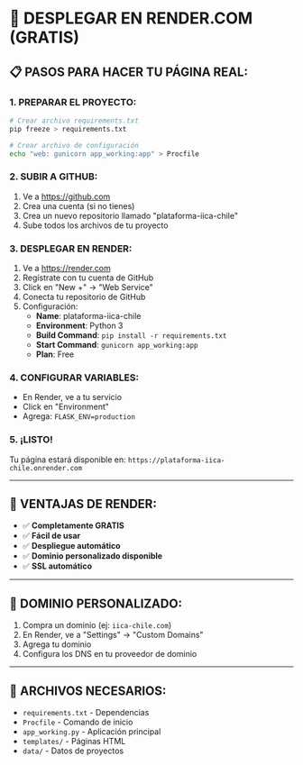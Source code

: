 # 🚀 DESPLEGAR EN RENDER.COM (GRATIS)

## 📋 **PASOS PARA HACER TU PÁGINA REAL:**

### **1. PREPARAR EL PROYECTO:**
```bash
# Crear archivo requirements.txt
pip freeze > requirements.txt

# Crear archivo de configuración
echo "web: gunicorn app_working:app" > Procfile
```

### **2. SUBIR A GITHUB:**
1. Ve a https://github.com
2. Crea una cuenta (si no tienes)
3. Crea un nuevo repositorio llamado "plataforma-iica-chile"
4. Sube todos los archivos de tu proyecto

### **3. DESPLEGAR EN RENDER:**
1. Ve a https://render.com
2. Regístrate con tu cuenta de GitHub
3. Click en "New +" → "Web Service"
4. Conecta tu repositorio de GitHub
5. Configuración:
   - **Name**: plataforma-iica-chile
   - **Environment**: Python 3
   - **Build Command**: `pip install -r requirements.txt`
   - **Start Command**: `gunicorn app_working:app`
   - **Plan**: Free

### **4. CONFIGURAR VARIABLES:**
- En Render, ve a tu servicio
- Click en "Environment"
- Agrega: `FLASK_ENV=production`

### **5. ¡LISTO!**
Tu página estará disponible en: `https://plataforma-iica-chile.onrender.com`

---

## 🎯 **VENTAJAS DE RENDER:**
- ✅ **Completamente GRATIS**
- ✅ **Fácil de usar**
- ✅ **Despliegue automático**
- ✅ **Dominio personalizado disponible**
- ✅ **SSL automático**

---

## 📱 **DOMINIO PERSONALIZADO:**
1. Compra un dominio (ej: `iica-chile.com`)
2. En Render, ve a "Settings" → "Custom Domains"
3. Agrega tu dominio
4. Configura los DNS en tu proveedor de dominio

---

## 🔧 **ARCHIVOS NECESARIOS:**
- `requirements.txt` - Dependencias
- `Procfile` - Comando de inicio
- `app_working.py` - Aplicación principal
- `templates/` - Páginas HTML
- `data/` - Datos de proyectos
